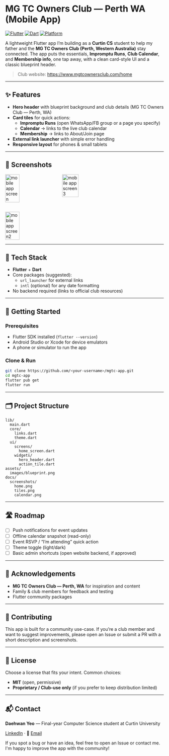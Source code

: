 # MG TC Owners Club — Perth WA (Mobile App)

[![Flutter](https://img.shields.io/badge/Flutter-mobile%20app-blue)](#)
[![Dart](https://img.shields.io/badge/Dart-language-informational)](#)
[![Platform](https://img.shields.io/badge/Platforms-Android%20%7C%20iOS-lightgrey)](#)

A lightweight Flutter app I’m building as a **Curtin CS** student to help my father and the **MG TC Owners Club (Perth, Western Australia)** stay connected. The app puts the essentials, **Impromptu Runs**, **Club Calendar**, and **Membership info**, one tap away, with a clean card-style UI and a classic blueprint header.

> Club website: https://www.mgtcownersclub.com/home

---

## ✨ Features

- **Hero header** with blueprint background and club details (MG TC Owners Club — Perth, WA)  
- **Card tiles** for quick actions:  
  - **Impromptu Runs** (open WhatsApp/FB group or a page you specify)  
  - **Calendar** → links to the live club calendar  
  - **Membership** → links to About/Join page  
- **External link launcher** with simple error handling  
- **Responsive layout** for phones & small tablets

---

## 📸 Screenshots

<div style="display:flex; gap:30px; flex-wrap:wrap;">

  <img src="https://github.com/user-attachments/assets/addcefd7-abf3-4104-b220-38e504e01a55" alt="mobile app screen" style="width:30%; height:auto;" />

  <img src="https://github.com/user-attachments/assets/a400bdf6-5a57-4bd8-a85f-a087aaa762b6" alt="mobile app screen3" style="width:32%; height:auto;" />

  <img src="https://github.com/user-attachments/assets/ab4bbd9d-66fa-4741-9640-3dcc80af8d78" alt="mobile app screen2" style="width:30%; height:auto;" />

</div>


---


## 🧱 Tech Stack

- **Flutter** + **Dart**
- Core packages (suggested):  
  - `url_launcher` for external links  
  - `intl` (optional) for any date formatting  
- No backend required (links to official club resources)

---

## 🚀 Getting Started

### Prerequisites
- Flutter SDK installed (`flutter --version`)
- Android Studio or Xcode for device emulators
- A phone or simulator to run the app

### Clone & Run
```bash
git clone https://github.com/<your-username>/mgtc-app.git
cd mgtc-app
flutter pub get
flutter run
```

---

## 🗂️ Project Structure

```
lib/
  main.dart
  core/
    links.dart
    theme.dart
  ui/
    screens/
      home_screen.dart
    widgets/
      hero_header.dart
      action_tile.dart
assets/
  images/blueprint.png
docs/
  screenshots/
    home.png
    tiles.png
    calendar.png
```

---

## 🛣️ Roadmap

- [ ] Push notifications for event updates  
- [ ] Offline calendar snapshot (read-only)  
- [ ] Event RSVP / “I’m attending” quick action  
- [ ] Theme toggle (light/dark)  
- [ ] Basic admin shortcuts (open website backend, if approved)

---

## 🙌 Acknowledgements

- **MG TC Owners Club — Perth, WA** for inspiration and content  
- Family & club members for feedback and testing  
- Flutter community packages

---

## 🤝 Contributing

This app is built for a community use-case. If you’re a club member and want to suggest improvements, please open an Issue or submit a PR with a short description and screenshots.

---

## 📄 License

Choose a license that fits your intent. Common choices:
- **MIT** (open, permissive)  
- **Proprietary / Club-use only** (if you prefer to keep distribution limited)

---

## 📬 Contact

**Daehwan Yeo** — Final-year Computer Science student at Curtin University 

[LinkedIn](https://www.linkedin.com/in/daehwan-y/)   ·   📧 [Email](mailto:dae.y.dev@gmail.com)

If you spot a bug or have an idea, feel free to open an Issue or contact me. I'm happy to improve the app with the community!
